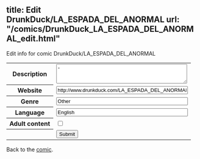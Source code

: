 title: Edit DrunkDuck/LA_ESPADA_DEL_ANORMAL
url: "/comics/DrunkDuck_LA_ESPADA_DEL_ANORMAL_edit.html"
---
Edit info for comic DrunkDuck/LA_ESPADA_DEL_ANORMAL

<form name="comic" action="http://gaepostmail.appspot.com/comic/" method="post">
<table class="comicinfo">
<tr>
<th>Description</th><td><textarea name="description" cols="40" rows="3">-</textarea></td>
</tr>
<tr>
<th>Website</th><td><input type="text" name="url" value="http://www.drunkduck.com/LA_ESPADA_DEL_ANORMAL/" size="40"/></td>
</tr>
<tr>
<th>Genre</th><td><input type="text" name="genre" value="Other" size="40"/></td>
</tr>
<tr>
<th>Language</th><td><input type="text" name="language" value="English" size="40"/></td>
</tr>
<tr>
<th>Adult content</th><td><input type="checkbox" name="adult" value="adult" /></td>
</tr>
<tr>
<th></th><td>
<input type="hidden" name="comic" value="DrunkDuck_LA_ESPADA_DEL_ANORMAL" />
<input type="submit" name="submit" value="Submit" />
</td>
</tr>
</table>
</form>

Back to the [comic](DrunkDuck_LA_ESPADA_DEL_ANORMAL.html).
